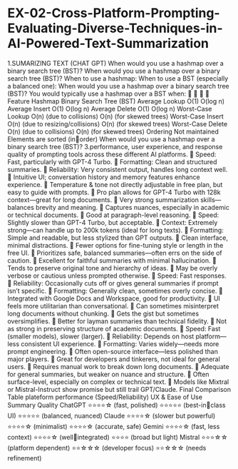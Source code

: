 # EX-02-Cross-Platform-Prompting-Evaluating-Diverse-Techniques-in-AI-Powered-Text-Summarization

1.SUMARIZING TEXT
(CHAT GPT)
When would you use a hashmap over a binary search tree (BST)?
When would you use a hashmap over a binary search tree (BST)?
When to use a hashmap:
When to use a BST (especially a balanced one):
When would you use a hashmap over a binary search tree (BST)?
You would typically use a hashmap over a BST when:




Feature Hashmap Binary Search Tree (BST)
Average Lookup O(1) O(log n)
Average Insert O(1) O(log n)
Average Delete O(1) O(log n)
Worst-Case Lookup O(n) (due to collisions) O(n) (for skewed trees)
Worst-Case Insert O(n) (due to 
resizing/collisions)
O(n) (for skewed trees)
Worst-Case Delete O(n) (due to collisions) O(n) (for skewed trees)
Ordering Not maintained Elements are sorted (in￾order)
When would you use a hashmap over a binary search tree (BST)?
3.performance, user experience, and response quality of prompting tools 
across these different AI platforms.
 Speed: Fast, particularly with GPT-4 Turbo.
 Formatting: Clean and structured summaries.
 Reliability: Very consistent output, handles long context well.
 Intuitive UI; conversation history and memory features enhance experience.
 Temperature & tone not directly adjustable in free plan, but easy to guide with prompts.
 Pro plan allows for GPT-4 Turbo with 128k context—great for long documents.
 Very strong summarization skills—balances brevity and meaning.
 Captures nuances, especially in academic or technical documents.
 Good at paragraph-level reasoning.
 Speed: Slightly slower than GPT-4 Turbo, but acceptable.
 Context: Extremely strong—can handle up to 200k tokens (ideal for long texts).
 Formatting: Simple and readable, but less stylized than GPT outputs.
 Clean interface, minimal distractions.
 Fewer options for fine-tuning style or length in the free UI.
 Prioritizes safe, balanced summaries—often errs on the side of caution.
 Excellent for faithful summaries with minimal hallucination.
 Tends to preserve original tone and hierarchy of ideas.
 May be overly verbose or cautious unless prompted otherwise.
 Speed: Fast responses.
 Reliability: Occasionally cuts off or gives general summaries if prompt isn’t specific.
 Formatting: Generally clean, sometimes overly concise.
 Integrated with Google Docs and Workspace, good for productivity.
 UI feels more utilitarian than conversational.
 Can sometimes misinterpret long documents without chunking.
 Gets the gist but sometimes oversimplifies.
 Better for layman summaries than technical fidelity.
 Not as strong in preserving structure of academic documents.
 Speed: Fast (smaller models), slower (larger).
 Reliability: Depends on host platform—less consistent UI experience.
 Formatting: Varies widely—needs more prompt engineering.
 Often open-source interface—less polished than major players.
 Great for developers and tinkerers, not ideal for general users.
 Requires manual work to break down long documents.
 Adequate for general summaries, but weaker on nuance and structure.
 Often surface-level, especially on complex or technical text.
 Models like Mixtral or Mistral-Instruct show promise but still trail GPT/Claude.
Final Comparison Table
plateform performance 
(Speed/Reliability)
UX & Ease of Use Summary Quality
ChatGPT ⭐⭐⭐⭐☆ (fast, 
polished)
⭐⭐⭐⭐⭐ (best-inclass UI)
⭐⭐⭐⭐⭐ (balanced, 
nuanced)
Claude ⭐⭐⭐⭐☆ (slower but 
powerful)
⭐⭐⭐⭐☆
(minimalist)
⭐⭐⭐⭐☆ (accurate, 
safe)
Gemini ⭐⭐⭐⭐☆ (fast, 
less context)
⭐⭐⭐⭐☆ (wellintegrated)
⭐⭐⭐⭐ (broad but 
light)
Mistral ⭐⭐⭐☆☆ (platform 
dependent)
⭐⭐☆☆☆ (developer 
focus)
⭐⭐☆☆☆ (needs 
refinement)
